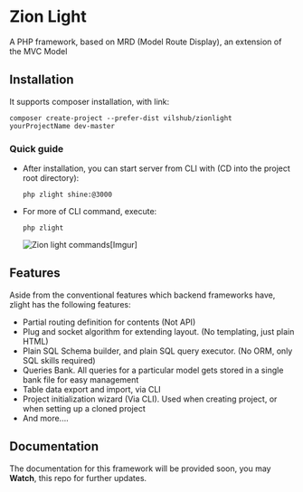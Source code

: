 # Zion Light
A PHP framework, based on MRD (Model Route Display), an extension of the MVC Model


## Installation
It supports composer installation, with link:
```
composer create-project --prefer-dist vilshub/zionlight yourProjectName dev-master
```

### Quick guide
- After installation, you can start server from CLI with (CD into the project root directory):
  
  ```
  php zlight shine:@3000
  ```
- For more of CLI command, execute:
  
  ```
  php zlight
  ```

  ![Zion light commands](https://i.imgur.com/E8WpQKs.png)[Imgur]

## Features ##
Aside from the conventional features which backend frameworks have, zlight has the following features:

- Partial routing definition for contents (Not API)
- Plug and socket algorithm for extending layout. (No templating, just plain HTML)
- Plain SQL Schema builder, and plain SQL query executor. (No ORM, only SQL skills required)
- Queries Bank. All queries for a particular model gets stored in a single bank file for easy management
- Table data export and import, via CLI
- Project initialization wizard (Via CLI). Used when creating project, or when setting up a cloned project
- And more....

## Documentation ##

The documentation for this framework will be provided soon, you may **Watch**, this repo for further updates.